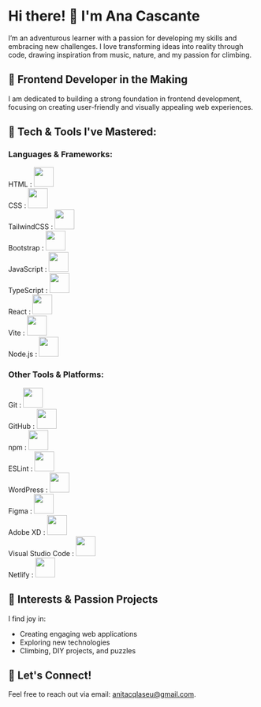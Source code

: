 # Hi there! 👋 I'm Ana Cascante

I’m an adventurous learner with a passion for developing my skills and embracing new challenges. I love transforming ideas into reality through code, drawing inspiration from music, nature, and my passion for climbing.

## 🌱 Frontend Developer in the Making
I am dedicated to building a strong foundation in frontend development, focusing on creating user-friendly and visually appealing web experiences.

## 🔧 Tech & Tools I've Mastered:

### Languages & Frameworks:

HTML : <img src="https://cdn.jsdelivr.net/gh/devicons/devicon@latest/icons/html5/html5-original-wordmark.svg" width="40" height="40"/>  
CSS : <img src="https://cdn.jsdelivr.net/gh/devicons/devicon@latest/icons/css3/css3-original-wordmark.svg" width="40" height="40"/>  
TailwindCSS : <img src="https://cdn.jsdelivr.net/gh/devicons/devicon@latest/icons/tailwindcss/tailwindcss-original-wordmark.svg" width="40" height="40"/>  
Bootstrap : <img src="https://cdn.jsdelivr.net/gh/devicons/devicon@latest/icons/bootstrap/bootstrap-original.svg" width="40" height="40"/>  
JavaScript : <img src="https://cdn.jsdelivr.net/gh/devicons/devicon@latest/icons/javascript/javascript-original.svg" width="40" height="40"/>  
TypeScript : <img src="https://cdn.jsdelivr.net/gh/devicons/devicon@latest/icons/typescript/typescript-original.svg" width="40" height="40"/>  
React : <img src="https://cdn.jsdelivr.net/gh/devicons/devicon@latest/icons/react/react-original.svg" width="40" height="40"/>  
Vite : <img src="https://cdn.jsdelivr.net/gh/devicons/devicon@latest/icons/vitejs/vitejs-original.svg" width="40" height="40"/>  
Node.js : <img src="https://cdn.jsdelivr.net/gh/devicons/devicon@latest/icons/nodejs/nodejs-original.svg" width="40" height="40"/>  

### Other Tools & Platforms:

Git : <img src="https://cdn.jsdelivr.net/gh/devicons/devicon@latest/icons/git/git-original-wordmark.svg" width="40" height="40"/>  
GitHub : <img src="https://cdn.jsdelivr.net/gh/devicons/devicon@latest/icons/github/github-original-wordmark.svg" width="40" height="40"/>  
npm : <img src="https://cdn.jsdelivr.net/gh/devicons/devicon@latest/icons/npm/npm-original-wordmark.svg" width="40" height="40"/>  
ESLint : <img src="https://cdn.jsdelivr.net/gh/devicons/devicon@latest/icons/eslint/eslint-original.svg" width="40" height="40"/>  
WordPress : <img src="https://cdn.jsdelivr.net/gh/devicons/devicon@latest/icons/wordpress/wordpress-plain-wordmark.svg" width="40" height="40"/>  
Figma : <img src="https://cdn.jsdelivr.net/gh/devicons/devicon@latest/icons/figma/figma-original.svg" width="40" height="40"/>  
Adobe XD : <img src="https://cdn.jsdelivr.net/gh/devicons/devicon@latest/icons/adobe/adobe-original.svg" width="40" height="40"/>  
Visual Studio Code : <img src="https://cdn.jsdelivr.net/gh/devicons/devicon@latest/icons/vscode/vscode-original.svg" width="40" height="40"/>  
Netlify : <img src="https://cdn.jsdelivr.net/gh/devicons/devicon@latest/icons/netlify/netlify-original.svg" width="40" height="40"/>  


## 👀 Interests & Passion Projects
I find joy in:

* Creating engaging web applications
* Exploring new technologies
* Climbing, DIY projects, and puzzles

## 💬 Let's Connect!
Feel free to reach out via email: anitacqlaseu@gmail.com.

<!---
AnaCascante/AnaCascante is a ✨ special ✨ repository because its `README.md` (this file) appears on your GitHub profile.
You can click the Preview link to take a look at your changes.
--->
